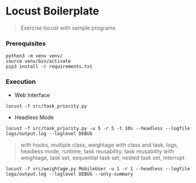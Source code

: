 # Locust Boilerplate
> Exercise locust with sample programs

### Prerequisites

    python3 -m venv venv/
    source venv/bin/activate
    pip3 install -r requirements.txt

### Execution

- Web Interface
```
locust -f src/task_priority.py
```
- Headless Mode
```
locust -f src/task_priority.py -u 5 -r 5 -t 10s --headless --logfile logs/output.log --loglevel DEBUG
```
> with hooks, multiple class, weightage with class and task, logs, headless mode, runtime, task reusability, task reusability with weightage, task set, sequential task set, nested task set, interrupt
```
locust -f src/weightage.py MobileUser -u 1 -r 1 --headless --logfile logs/output.log --loglevel DEBUG --only-summary
```